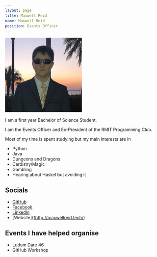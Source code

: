 ```yaml
---
layout: page
title: Maxwell Reid
name: Maxwell Reid
position: Events Officer
---
```

<img alt="Maxwell Reid" width="250px" src= "/images/Profiles/MaxwellReid.jpg" />

I am a first year Bachelor of Science Student.

I am the Events Officer and Ex-President of the RMIT Programming Club.

Most of my time is spent studying but my main interests are in
- Python
- Java
- Dungeons and Dragons
- Cardistry/Magic
- Gambling
- Hearing about Haskel but avoiding it

## Socials
 - [GitHub](https://github.com/Prydeton/)
 - [Facebook](https://www.facebook.com/profile.php?id=100009958428352)
 - [LinkedIn](https://www.linkedin.com/in/maxwellreid/)
 - [Website]{(http://maxwellreid.tech/)

## Events I have helped organise
 - Ludum Dare 46
 - GitHub Workshop
